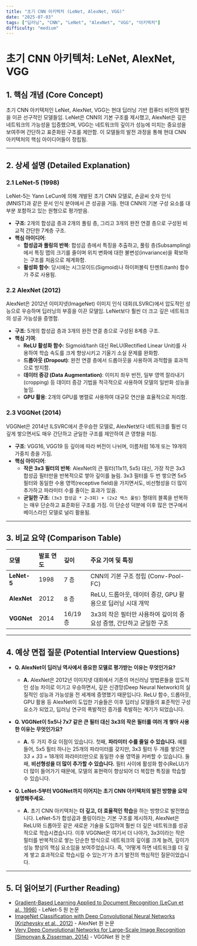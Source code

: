 ```yaml
---
title: "초기 CNN 아키텍처 (LeNet, AlexNet, VGG)"
date: "2025-07-03"
tags: ["딥러닝", "CNN", "LeNet", "AlexNet", "VGG", "아키텍처"]
difficulty: "medium"
---
```


# 초기 CNN 아키텍처: LeNet, AlexNet, VGG

## 1. 핵심 개념 (Core Concept)

초기 CNN 아키텍처인 LeNet, AlexNet, VGG는 현대 딥러닝 기반 컴퓨터 비전의 발전을 이끈 선구적인 모델들임. LeNet은 CNN의 기본 구조를 제시했고, AlexNet은 깊은 네트워크의 가능성을 입증했으며, VGG는 네트워크의 깊이가 성능에 미치는 중요성을 보여주며 간단하고 표준화된 구조를 제안함. 이 모델들의 발전 과정을 통해 현대 CNN 아키텍처의 핵심 아이디어들이 정립됨.

---

## 2. 상세 설명 (Detailed Explanation)

### 2.1 LeNet-5 (1998)

LeNet-5는 Yann LeCun에 의해 개발된 초기 CNN 모델로, 손글씨 숫자 인식(MNIST)과 같은 문서 인식 분야에서 큰 성공을 거둠. 현대 CNN의 기본 구성 요소를 대부분 포함하고 있는 원형으로 평가받음.

*   **구조**: 2개의 합성곱 층과 2개의 풀링 층, 그리고 3개의 완전 연결 층으로 구성된 비교적 간단한 7계층 구조.
*   **핵심 아이디어**:
    *   **합성곱과 풀링의 반복**: 합성곱 층에서 특징을 추출하고, 풀링 층(Subsampling)에서 특징 맵의 크기를 줄이며 위치 변화에 대한 불변성(invariance)을 확보하는 구조를 처음으로 체계화함.
    *   **활성화 함수**: 당시에는 시그모이드(Sigmoid)나 하이퍼볼릭 탄젠트(tanh) 함수가 주로 사용됨.

### 2.2 AlexNet (2012)

AlexNet은 2012년 이미지넷(ImageNet) 이미지 인식 대회(ILSVRC)에서 압도적인 성능으로 우승하며 딥러닝의 부흥을 이끈 모델임. LeNet보다 훨씬 더 크고 깊은 네트워크의 성공 가능성을 증명함.

*   **구조**: 5개의 합성곱 층과 3개의 완전 연결 층으로 구성된 8계층 구조.
*   **핵심 기여**:
    *   **ReLU 활성화 함수**: Sigmoid/tanh 대신 ReLU(Rectified Linear Unit)를 사용하여 학습 속도를 크게 향상시키고 기울기 소실 문제를 완화함.
    *   **드롭아웃 (Dropout)**: 완전 연결 층에서 드롭아웃을 사용하여 과적합을 효과적으로 방지함.
    *   **데이터 증강 (Data Augmentation)**: 이미지 좌우 반전, 일부 영역 잘라내기(cropping) 등 데이터 증강 기법을 적극적으로 사용하여 모델의 일반화 성능을 높임.
    *   **GPU 활용**: 2개의 GPU를 병렬로 사용하여 대규모 연산을 효율적으로 처리함.

### 2.3 VGGNet (2014)

VGGNet은 2014년 ILSVRC에서 준우승한 모델로, AlexNet보다 네트워크를 훨씬 더 깊게 쌓으면서도 매우 간단하고 균일한 구조를 제안하여 큰 영향을 미침.

*   **구조**: VGG16, VGG19 등 깊이에 따라 버전이 나뉘며, 이름처럼 16개 또는 19개의 가중치 층을 가짐.
*   **핵심 아이디어**:
    *   **작은 3x3 필터의 반복**: AlexNet의 큰 필터(11x11, 5x5) 대신, 가장 작은 3x3 합성곱 필터만을 반복적으로 쌓아 깊이를 늘림. 3x3 필터를 두 번 쌓으면 5x5 필터와 동일한 수용 영역(receptive field)을 가지면서도, 비선형성을 더 많이 추가하고 파라미터 수를 줄이는 효과가 있음.
    *   **균일한 구조**: `(3x3 합성곱 * 2~3회) + (2x2 맥스 풀링)` 형태의 블록을 반복하는 매우 단순하고 표준화된 구조를 가짐. 이 단순성 덕분에 이후 많은 연구에서 베이스라인 모델로 널리 활용됨.

---

## 3. 비교 요약 (Comparison Table)

| 모델 | 발표 연도 | 깊이 | 주요 기여 및 특징 |
| :--- | :--- | :--- | :--- |
| **LeNet-5** | 1998 | 7 층 | CNN의 기본 구조 정립 (Conv-Pool-FC) |
| **AlexNet** | 2012 | 8 층 | ReLU, 드롭아웃, 데이터 증강, GPU 활용으로 딥러닝 시대 개막 |
| **VGGNet** | 2014 | 16/19 층| 3x3의 작은 필터만 사용하여 깊이의 중요성 증명, 간단하고 균일한 구조 |

---

## 4. 예상 면접 질문 (Potential Interview Questions)

*   **Q. AlexNet이 딥러닝 역사에서 중요한 모델로 평가받는 이유는 무엇인가요?**
    *   **A.** AlexNet은 2012년 이미지넷 대회에서 기존의 머신러닝 방법론들을 압도적인 성능 차이로 이기고 우승하면서, 깊은 신경망(Deep Neural Network)의 실질적인 성능과 가능성을 전 세계에 증명했기 때문입니다. ReLU 함수, 드롭아웃, GPU 활용 등 AlexNet이 도입한 기술들은 이후 딥러닝 모델들의 표준적인 구성 요소가 되었고, 딥러닝 연구의 폭발적인 증가를 촉발하는 계기가 되었습니다.

*   **Q. VGGNet이 5x5나 7x7 같은 큰 필터 대신 3x3의 작은 필터를 여러 개 쌓아 사용한 이유는 무엇인가요?**
    *   **A.** 두 가지 주요 이점이 있습니다. 첫째, **파라미터 수를 줄일 수 있습니다.** 예를 들어, 5x5 필터 하나는 25개의 파라미터를 갖지만, 3x3 필터 두 개를 쌓으면 3*3 + 3*3 = 18개의 파라미터만으로 동일한 수용 영역을 커버할 수 있습니다. 둘째, **비선형성을 더 많이 추가할 수 있습니다.** 필터 사이에 활성화 함수(ReLU)가 더 많이 들어가기 때문에, 모델의 표현력이 향상되어 더 복잡한 특징을 학습할 수 있습니다.

*   **Q. LeNet-5부터 VGGNet까지 이어지는 초기 CNN 아키텍처의 발전 방향을 요약 설명해주세요.**
    *   **A.** 초기 CNN 아키텍처는 **더 깊고, 더 효율적인 학습**을 하는 방향으로 발전했습니다. LeNet-5가 합성곱과 풀링이라는 기본 구조를 제시하자, AlexNet은 ReLU와 드롭아웃 같은 새로운 기술을 도입하여 훨씬 더 깊은 네트워크를 성공적으로 학습시켰습니다. 이후 VGGNet은 여기서 더 나아가, 3x3이라는 작은 필터를 반복적으로 쌓는 단순한 방식으로 네트워크의 깊이를 크게 늘려, 깊이가 성능 향상의 핵심 요소임을 보여주었습니다. 즉, '어떻게 하면 네트워크를 더 깊게 쌓고 효과적으로 학습시킬 수 있는가'가 초기 발전의 핵심적인 질문이었습니다.

---

## 5. 더 읽어보기 (Further Reading)

*   [Gradient-Based Learning Applied to Document Recognition (LeCun et al., 1998)](http://yann.lecun.com/exdb/publis/pdf/lecun-01a.pdf) - LeNet-5 원 논문
*   [ImageNet Classification with Deep Convolutional Neural Networks (Krizhevsky et al., 2012)](https://proceedings.neurips.cc/paper/2012/file/c399862d3b9d6b76c8436e924a68c45b-Paper.pdf) - AlexNet 원 논문
*   [Very Deep Convolutional Networks for Large-Scale Image Recognition (Simonyan & Zisserman, 2014)](https://arxiv.org/abs/1409.1556) - VGGNet 원 논문